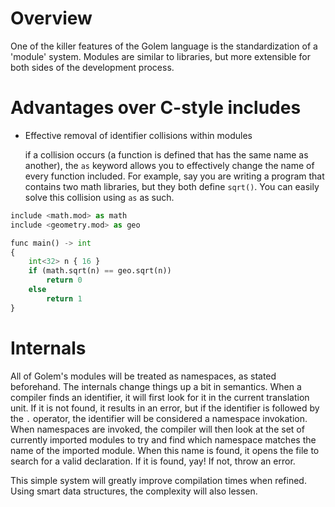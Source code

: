 # Overview
One of the killer features of the Golem language is the standardization of a 'module' system.
Modules are similar to libraries, but more extensible for both sides of the development process.

# Advantages over C-style includes

- Effective removal of identifier collisions within modules

  if a collision occurs (a function is defined that has the same name as another), the `as` keyword allows you to effectively change the name of every function included.
For example, say you are writing a program that contains two math libraries, but they both define `sqrt()`. You can easily solve this collision using `as` as such.

```python
include <math.mod> as math
include <geometry.mod> as geo

func main() -> int
{
    int<32> n { 16 }
    if (math.sqrt(n) == geo.sqrt(n))
        return 0
    else
        return 1
}
```



# Internals
All of Golem's modules will be treated as namespaces, as stated beforehand. The internals change things up a bit in semantics. When a compiler finds an identifier, it will first look for it in the current translation unit.
If it is not found, it results in an error, but if the identifier is followed by the `.` operator, the identifier will be considered a namespace invokation.
When namespaces are invoked, the compiler will then look at the set of currently imported modules to try and find which namespace matches the name of the imported module.
When this name is found, it opens the file to search for a valid declaration. If it is found, yay! If not, throw an error.

This simple system will greatly improve compilation times when refined. Using smart data structures, the complexity will also lessen.

